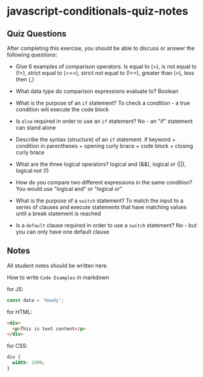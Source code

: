 # javascript-conditionals-quiz-notes

## Quiz Questions

After completing this exercise, you should be able to discuss or answer the following questions:

- Give 6 examples of comparison operators.
  Is equal to (=), is not equal to (!=), strict equal to (===), strict not equal to (!==), greater than (>), less then (,)

- What data type do comparison expressions evaluate to?
  Boolean

- What is the purpose of an `if` statement?
  To check a condition - a true condition will execute the code block

- Is `else` required in order to use an `if` statement?
  No - an "if" statement can stand alone

- Describe the syntax (structure) of an `if` statement.
  if keyword + condition in parentheses + opening curly brace + code block + closing curly brace

- What are the three logical operators?
  logical and (&&), logical or (||), logical not (!)

- How do you compare two different expressions in the same condition?
  You would use "logical and" or "logical or"

- What is the purpose of a `switch` statement?
  To match the input to a series of clauses and execute statements that have matching values until a break statement is reached

- Is a `default` clause required in order to use a `switch` statement?
  No - but you can only have one default clause

## Notes

All student notes should be written here.

How to write `Code Examples` in markdown

for JS:

```javascript
const data = 'Howdy';
```

for HTML:

```html
<div>
  <p>This is text content</p>
</div>
```

for CSS:

```css
div {
  width: 100%;
}
```
